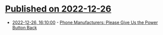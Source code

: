 # [Published on 2022-12-26](index.md)

* [2022-12-26, 16:10:00](https://hardware.slashdot.org/story/22/12/26/1527216/phone-manufacturers-please-give-us-the-power-button-back?utm_source=rss1.0mainlinkanon&utm_medium=feed) - [Phone Manufacturers: Please Give Us the Power Button Back](https://hardware.slashdot.org/story/22/12/26/1527216/phone-manufacturers-please-give-us-the-power-button-back?utm_source=rss1.0mainlinkanon&utm_medium=feed)
